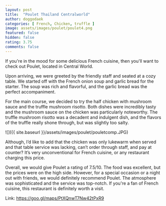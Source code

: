 ```yaml
---
layout: post
title:  "Poulet Thailand Centralworld"
author: doggodaek
categories: [ French, Chicken, truffle ]
image: assets/images/poulet/poulet4.png
featured: false
hidden: false
rating: 3.75
comments: false
---
```


If you're in the mood for some delicious French cuisine, then you'll want to check out Poulet, located in Central World.

Upon arriving, we were greeted by the friendly staff and seated at a cozy table. We started off with the French onion soup and garlic bread for the starter. The soup was rich and flavorful, and the garlic bread was the perfect accompaniment.

For the main course, we decided to try the half chicken with mushroom sauce and the truffle mushroom risotto. Both dishes were incredibly tasty and the mushroom sauce on the chicken was particularly noteworthy. The truffle mushroom risotto was a decadent and indulgent dish, and the flavors of the truffle really shone through, but was slightly too salty.

![]({{ site.baseurl }}/assets/images/poulet/pouletcomp.JPG)

Although, I’d like to add that the chicken was only lukewarm when served and that table service was lacking, can’t order through staff, and pay at counter? It’s very unconventional for French cuisine, or any restaurant charging this price.

Overall, we would give Poulet a rating of 7.5/10. The food was excellent, but the prices were on the high side. However, for a special occasion or a night out with friends, we would definitely recommend Poulet. The atmosphere was sophisticated and the service was top-notch. If you're a fan of French cuisine, this restaurant is definitely worth a visit.

Link: <https://goo.gl/maps/PtXQnwT7Nw42tPxR9>

